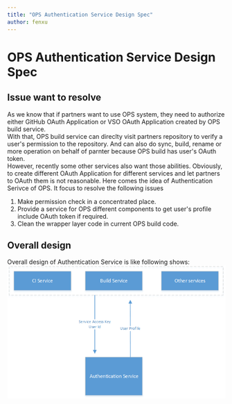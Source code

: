 ```yaml
---
title: "OPS Authentication Service Design Spec"
author: fenxu
---
```


# OPS Authentication Service Design Spec

## Issue want to resolve
As we know that if partners want to use OPS system, they need to authorize either GitHub OAuth Application or VSO OAuth Application created by OPS build service.  
With that, OPS build service can direclty visit partners repository to verify a user's permission to the repository.
And can also do sync, build, rename or more operation on behalf of parnter because OPS build has user's OAuth token.  
However, recently some other services also want those abilities. Obviously, to create different OAuth Application for different services and let partners to OAuth them is not reasonable.
Here comes the idea of Authentication Serivce of OPS. It focus to resolve the following issues
1. Make permission check in a concentrated place.
2. Provide a service for OPS different components to get user's profile include OAuth token if required.
3. Clean the wrapper layer code in current OPS build code.

## Overall design
Overall design of Authentication Service is like following shows:  
![overall workflow](images/authentication_service_overall_workflow.png)  
